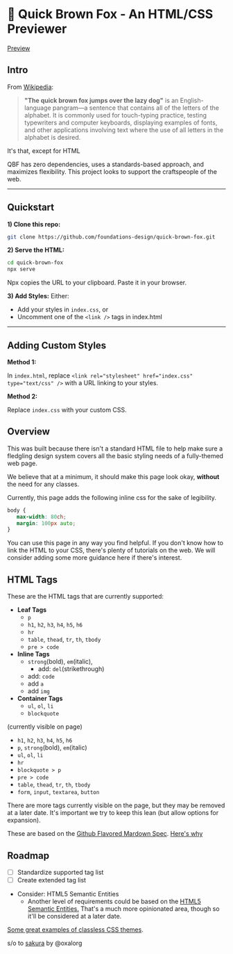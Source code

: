 # 🦊 Quick Brown Fox - An HTML/CSS Previewer

[Preview](qbf.foundations.design)

## Intro

From [Wikipedia](https://en.wikipedia.org/wiki/The_quick_brown_fox_jumps_over_the_lazy_dog):

> **"The quick brown fox jumps over the lazy dog"** is an English-language pangram—a sentence that contains all of the letters of the alphabet. It is commonly used for touch-typing practice, testing typewriters and computer keyboards, displaying examples of fonts, and other applications involving text where the use of all letters in the alphabet is desired.
 
It's that, except for HTML

QBF has zero dependencies, uses a standards-based approach, and maximizes flexibility. This project looks to support the craftspeople of the web.

---

## Quickstart

**1) Clone this repo:**
```bash
git clone https://github.com/foundations-design/quick-brown-fox.git
```

**2) Serve the HTML:**
```bash
cd quick-brown-fox
npx serve
```

Npx copies the URL to your clipboard. Paste it in your browser.

**3) Add Styles:**
Either:
- Add your styles in `index.css`, or
- Uncomment one of the `<link />` tags in index.html

---

## Adding Custom Styles

**Method 1:**

In `index.html`, replace `<link rel="stylesheet" href="index.css" type="text/css" />` with a URL linking to your styles.

**Method 2:**

Replace `index.css` with your custom CSS.

## Overview 

This was built because there isn't a standard HTML file to help make sure a fledgling design system covers all the basic styling needs of a fully-themed web page. 

We believe that at a minimum, it should make this page look okay, **without** the need for any classes.

Currently, this page adds the following inline css for the sake of legibility.

```css
body {
   max-width: 80ch;
   margin: 100px auto;
}
```

You can use this page in any way you find helpful. If you don't know how to link the HTML to your CSS, there's plenty of tutorials on the web. We will consider adding some more guidance here if there's interest.

## HTML Tags

These are the HTML tags that are currently supported:

- **Leaf Tags**
  - `p`
  - `h1`, `h2`, `h3`, `h4`, `h5`, `h6`
  - `hr`
  - `table`, `thead`, `tr`, `th`, `tbody`
  - `pre > code`
- **Inline Tags**
  - `strong`(bold), `em`(italic), 
     - add: `del`(strikethrough)
  - add: `code`
  - add `a`
  - add `img`
- **Container Tags**
  - `ul`, `ol`, `li`
  - `blockquote`

(currently visible on page)

- `h1`, `h2`, `h3`, `h4`, `h5`, `h6`
- `p`, `strong`(bold), `em`(italic)
- `ul`, `ol`, `li`
- `hr`
- `blockquote > p`
- `pre > code`
- `table`, `thead`, `tr`, `th`, `tbody`
- `form`, `input`, `textarea`, `button` 

There are more tags currently visible on the page, but they may be removed at a later date. It's important we try to keep this lean (but allow options for expansion).

These are based on the [Github Flavored Mardown Spec](https://github.github.com/gfm/). [Here's why](https://github.com/foundations-design/quick-brown-fox/issues/2#issuecomment-1039557401)

## Roadmap 
- [ ] Standardize supported tag list
- [ ] Create extended tag list
- Consider: HTML5 Semantic Entities  
  - Another level of requirements could be based on the [HTML5 Semantic Entities.](https://www.w3schools.com/html/html5_semantic_elements.asp) That's a much more opinionated area, though so it'll be considered at a later date. 







[Some great examples of classless CSS themes](https://github.com/dbohdan/classless-css).

s/o to [sakura](https://github.com/oxalorg/sakura) by @oxalorg

